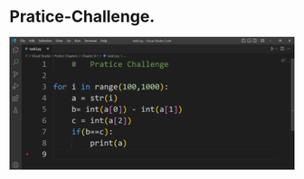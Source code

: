 # Pratice-Challenge.


<img align="right" alt="Coding" src="https://github.com/jawadsamiulhaq/Pratice-Challenge/blob/main/Challenge.PNG">
